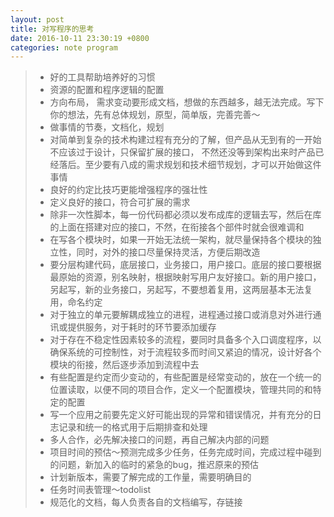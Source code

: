 ```yaml
---
layout: post
title: 对写程序的思考
date: 2016-10-11 23:30:19 +0800
categories: note program
---
```

> - 好的工具帮助培养好的习惯
> - 资源的配置和程序逻辑的配置
> - 方向布局， 需求变动要形成文档，想做的东西越多，越无法完成。写下你的想法，先有总体规划，原型，简单版，完善完善～
> - 做事情的节奏，文档化，规划
> - 对简单到复杂的技术构建过程有充分的了解，但产品从无到有的一开始不应该过于设计，只保留扩展的接口， 不然还没等到架构出来时产品已经落后。至少要有八成的需求规划和技术细节规划，才可以开始做这件事情
> - 良好的约定比技巧更能增强程序的强壮性
> - 定义良好的接口，符合可扩展的需求
> - 除非一次性脚本，每一份代码都必须以发布成库的逻辑去写，然后在库的上面在搭建对应的接口，不然，在衔接各个部件时就会很难调和
> - 在写各个模块时，如果一开始无法统一架构，就尽量保持各个模块的独立性，同时，对外的接口尽量保持灵活，方便后期改造
> - 要分层构建代码，底层接口，业务接口，用户接口。底层的接口要根据最原始的资源，别名映射，根据映射写用户友好接口。新的用户接口，另起写，新的业务接口，另起写，不要想着复用，这两层基本无法复用，命名约定
> - 对于独立的单元要解耦成独立的进程，进程通过接口或消息对外进行通讯或提供服务，对于耗时的环节要添加缓存
> - 对于存在不稳定性因素较多的流程，要同时具备多个入口调度程序，以确保系统的可控制性，对于流程较多而时间又紧迫的情况，设计好各个模块的衔接，然后逐步添加到流程中去
> - 有些配置是约定而少变动的，有些配置是经常变动的，放在一个统一的位置读取，以便不同的项目合作，定义一个配置模块，管理共同的和特定的配置
> - 写一个应用之前要先定义好可能出现的异常和错误情况，并有充分的日志记录和统一的格式用于后期排查和处理
> - 多人合作，必先解决接口的问题，再自己解决内部的问题
> - 项目时间的预估～预测完成多少任务，任务完成时间，完成过程中碰到的问题，新加入的临时的紧急的bug，推迟原来的预估
> - 计划新版本，需要了解完成的工作量，需要明确目的
> - 任务时间表管理～todolist 
> - 规范化的文档，每人负责各自的文档编写，存链接
